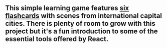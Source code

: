 ## This simple learning game features [six flashcards](https://geography-flashcards.netlify.app/) with scenes from international capital cities. There is plenty of room to grow with this project but it's a fun introduction to some of the essential tools offered by React. 
